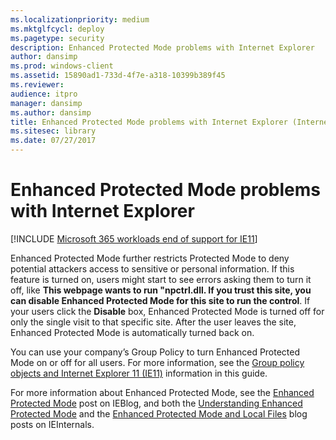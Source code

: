 ```yaml
---
ms.localizationpriority: medium
ms.mktglfcycl: deploy
ms.pagetype: security
description: Enhanced Protected Mode problems with Internet Explorer
author: dansimp
ms.prod: windows-client
ms.assetid: 15890ad1-733d-4f7e-a318-10399b389f45
ms.reviewer: 
audience: itpro
manager: dansimp
ms.author: dansimp
title: Enhanced Protected Mode problems with Internet Explorer (Internet Explorer 11 for IT Pros)
ms.sitesec: library
ms.date: 07/27/2017
---
```



# Enhanced Protected Mode problems with Internet Explorer

[!INCLUDE [Microsoft 365 workloads end of support for IE11](../includes/microsoft-365-ie-end-of-support.md)]

Enhanced Protected Mode further restricts Protected Mode to deny potential attackers access to sensitive or personal information. If this feature is turned on, users might start to see errors asking them to turn it off, like **This webpage wants to run "npctrl.dll. If you trust this site, you can disable Enhanced Protected Mode for this site to run the control**. If your users click the **Disable** box, Enhanced Protected Mode is turned off for only the single visit to that specific site. After the user leaves the site, Enhanced Protected Mode is automatically turned back on.

You can use your company’s Group Policy to turn Enhanced Protected Mode on or off for all users. For more information, see the [Group policy objects and Internet Explorer 11 (IE11)](group-policy-objects-and-ie11.md) information in this guide.

For more information about Enhanced Protected Mode, see the [Enhanced Protected Mode](https://go.microsoft.com/fwlink/p/?LinkId=267512) post on IEBlog, and both the [Understanding Enhanced Protected Mode](/archive/blogs/ieinternals/understanding-enhanced-protected-mode) and the [Enhanced Protected Mode and Local Files](https://go.microsoft.com/fwlink/p/?LinkId=282663) blog posts on IEInternals.

 

 